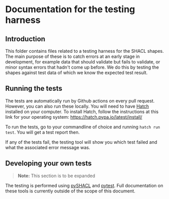 # Documentation for the testing harness

## Introduction

This folder contains files related to a testing harness for the SHACL shapes. The main purpose of
these is to catch errors at an early stage in development, for example data that should validate
but fails to validate, or minor syntax errors that hadn't come up before. We do this by testing
the shapes against test data of which we know the expected test result.

## Running the tests

The tests are automatically run by Github actions on every pull request. However, you can also run
these locally. You will need to have [Hatch](https://www.python.org/) installed on your computer.
To install Hatch, follow the instructions at this link for your operating system: <https://hatch.pypa.io/latest/install/>

To run the tests, go to your commandline of choice and running `hatch run test`. You will get a test report then.

If any of the tests fail, the testing tool will show you which test failed and what the associated
error message was.

## Developing your own tests

> **Note:** This section is to be expanded

The testing is performed using [pySHACL](https://github.com/RDFLib/pySHACL) and [pytest](https://docs.pytest.org/).
Full documentation on these tools is currently outside of the scope of this document.
